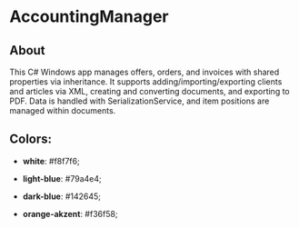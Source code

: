 # AccountingManager

## About
This C# Windows app manages offers, orders, and invoices with shared properties via inheritance. It supports adding/importing/exporting clients and articles via XML, creating and converting documents, and exporting to PDF. Data is handled with SerializationService, and item positions are managed within documents.

## Colors:

- **white**: #f8f7f6;

- **light-blue**: #79a4e4;

- **dark-blue**: #142645;

- **orange-akzent**: #f36f58;

